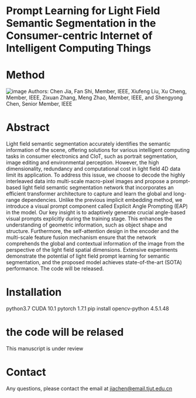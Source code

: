 # Prompt Learning for Light Field Semantic Segmentation in the Consumer-centric Internet of Intelligent Computing Things
# Method #
![image](https://github.com/jiachen0620/Prompt-Learning-for-Light-Field-Semantic-Segmentation/assets/23238674/991e20d3-a036-4c7d-b2f9-f3d3b090f4bf)
Authors: Chen Jia, Fan Shi, Member, IEEE, Xiufeng Liu, Xu Cheng, Member, IEEE, Zixuan Zhang, Meng Zhao, Member, IEEE, and Shengyong Chen, Senior Member, IEEE
# Abstract #
Light field semantic segmentation accurately identifies the semantic information of the scene, offering solutions for various intelligent computing tasks in consumer electronics and CIoT, such as portrait segmentation, image editing and environmental perception. However, the high dimensionality, redundancy and computational cost in light field 4D data limit its application. To address this issue, we choose to decode the highly interleaved data into multi-scale macro-pixel images and propose a prompt-based light field semantic segmentation network that incorporates an efficient transformer architecture to capture and learn the global and long-range dependencies. Unlike the previous implicit embedding method, we introduce a visual prompt component called Explicit Angle Prompting (EAP) in the model. Our key insight is to adaptively generate crucial angle-based visual prompts explicitly during the training stage. This enhances the understanding of geometric information, such as object shape and structure. Furthermore, the self-attention design in the encoder and the multi-scale feature fusion mechanism ensure that the network comprehends the global and contextual information of the image from the perspective of the light field spatial dimensions. Extensive experiments demonstrate the potential of light field prompt learning for semantic segmentation, and the proposed model achieves state-of-the-art (SOTA) performance. The code will be released.
# Installation
python3.7
CUDA 10.1
pytorch 1.7.1
pip install opencv-python 4.5.1.48
# the code will be relased
This manuscript is under review
# Contact #
Any questions, please contact the email at jiachen@email.tjut.edu.cn
